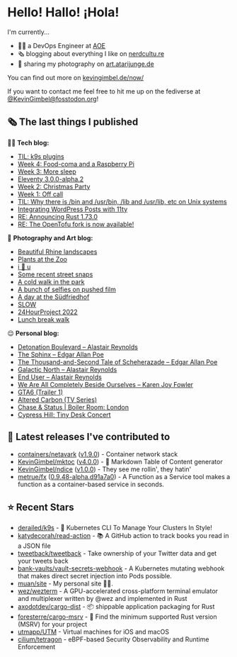 # Hello! Hallo! ¡Hola!

I'm currently...
- 👨‍💻 a DevOps Engineer at [AOE](https://aoe.com)
- 🗞 blogging about everything I like on [nerdcultu.re](https://nerdcultu.re)
- 📸 sharing my photography on [art.atarijunge.de](https://art.atarijunge.de)

You can find out more on [kevingimbel.de/now/](https://kevingimbel.de/now/)

If you want to contact me feel free to hit me up on the fediverse at [@KevinGimbel@fosstodon.org](https://fosstodon.org/@KevinGimbel)!

## 🗞 The last things I published

🧑‍💻 **Tech blog:**

- [TIL: k9s plugins](https://kevingimbel.de/blog/2024/01/til-k9s-plugins/)
- [Week 4: Food-coma and a Raspberry Pi](https://kevingimbel.de/blog/2023/12/week-4-food-coma-and-a-raspberry-pi/)
- [Week 3: More sleep](https://kevingimbel.de/blog/2023/12/week-3-more-sleep/)
- [Eleventy 3.0.0-alpha.2](https://kevingimbel.de/blog/2023/12/eleventy-3-0-0-alpha-2/)
- [Week 2: Christmas Party](https://kevingimbel.de/blog/2023/12/week-2-christmas-party/)
- [Week 1: Off call](https://kevingimbel.de/blog/2023/12/week-1-off-call/)
- [TIL: Why there is /bin and /usr/bin, /lib and /usr/lib, etc on Unix systems](https://kevingimbel.de/blog/2023/11/til-why-there-is-bin-and-usr-bin-lib-and-usr-lib-on-unix-systems/)
- [Integrating WordPress Posts with 11ty](https://kevingimbel.de/blog/2023/11/integrating-wordpress-posts-with-11ty/)
- [RE: Announcing Rust 1.73.0](https://kevingimbel.de/blog/2023/10/re-announcing-rust-1-73-0/)
- [RE: The OpenTofu fork is now available!](https://kevingimbel.de/blog/2023/09/re-the-opentofu-fork-is-now-available/)

📸 **Photography and Art blog:**

- [Beautiful Rhine landscapes](https://art.atarijunge.de/2023/07/beautiful-rhine-landscapes/)
- [Plants at the Zoo](https://art.atarijunge.de/2023/06/plants-at-the-zoo/)
- [i 🤍 u](https://art.atarijunge.de/2023/03/i-%f0%9f%a4%8d-u/)
- [Some recent street snaps](https://art.atarijunge.de/2023/03/some-recent-street-snaps/)
- [A cold walk in the park](https://art.atarijunge.de/2022/12/a-cold-walk-in-the-park/)
- [A bunch of selfies on pushed film](https://art.atarijunge.de/2022/12/a-bunch-of-selfies-on-pushed-film/)
- [A day at the Südfriedhof](https://art.atarijunge.de/2022/12/a-day-at-the-sudfriedhof/)
- [SLOW](https://art.atarijunge.de/2022/11/slow/)
- [24HourProject 2022](https://art.atarijunge.de/2022/09/24hourproject-2022/)
- [Lunch break walk](https://art.atarijunge.de/2022/06/lunch-break-walk/)

😌 **Personal blog:**

- [Detonation Boulevard – Alastair Reynolds](https://nerdcultu.re/2023/12/29/detonation-boulevard-alastair-reynolds-2/)
- [The Sphinx – Edgar Allan Poe](https://nerdcultu.re/2023/12/29/the-sphinx-edgar-allan-poe/)
- [The Thousand-and-Second Tale of Scheherazade – Edgar Allan Poe](https://nerdcultu.re/2023/12/29/the-thousand-and-second-tale-of-scheherazade-edgar-allan-poe/)
- [Galactic North – Alastair Reynolds](https://nerdcultu.re/2023/12/28/galactic-north-alastair-reynolds/)
- [End User – Alastair Reynolds](https://nerdcultu.re/2023/12/28/end-user-alastair-reynolds/)
- [We Are All Completely Beside Ourselves – Karen Joy Fowler](https://nerdcultu.re/2023/12/19/we-are-all-completely-beside-ourselves-karen-joy-fowler/)
- [GTA6 (Trailer 1)](https://nerdcultu.re/2023/12/06/gta6-trailer-1/)
- [Altered Carbon (TV Series)](https://nerdcultu.re/2023/12/02/altered-carbon-tv-series/)
- [Chase &amp; Status | Boiler Room: London](https://nerdcultu.re/2023/10/20/chase-status-boiler-room-london/)
- [Cypress Hill: Tiny Desk Concert](https://nerdcultu.re/2023/09/19/cypress-hill-tiny-desk-concert/)

## 🔭 Latest releases I've contributed to

- [containers/netavark](https://github.com/containers/netavark) ([v1.9.0](https://github.com/containers/netavark/releases/tag/v1.9.0)) - Container network stack
- [KevinGimbel/mktoc](https://github.com/KevinGimbel/mktoc) ([v4.0.0](https://github.com/KevinGimbel/mktoc/releases/tag/v4.0.0)) - 🦀 Markdown Table of Content generator
- [KevinGimbel/ndice](https://github.com/KevinGimbel/ndice) ([v1.0.0](https://github.com/KevinGimbel/ndice/releases/tag/v1.0.0)) - They see me rollin&#39;, they hatin&#39; 
- [metrue/fx](https://github.com/metrue/fx) ([0.9.48-alpha.d91a7a0](https://github.com/metrue/fx/releases/tag/0.9.48-alpha.d91a7a0)) - A Function as a Service tool makes a function as a  container-based service in seconds.

## ⭐ Recent Stars

- [derailed/k9s](https://github.com/derailed/k9s) - 🐶 Kubernetes CLI To Manage Your Clusters In Style!
- [katydecorah/read-action](https://github.com/katydecorah/read-action) - 📚 A GitHub action to track books you read in a JSON file
- [tweetback/tweetback](https://github.com/tweetback/tweetback) - Take ownership of your Twitter data and get your tweets back
- [bank-vaults/vault-secrets-webhook](https://github.com/bank-vaults/vault-secrets-webhook) - A Kubernetes mutating webhook that makes direct secret injection into Pods possible. 
- [muan/site](https://github.com/muan/site) - My personal site ✌🏼.
- [wez/wezterm](https://github.com/wez/wezterm) - A GPU-accelerated cross-platform terminal emulator and multiplexer written by @wez and implemented in Rust
- [axodotdev/cargo-dist](https://github.com/axodotdev/cargo-dist) - 📦 shippable application packaging for Rust
- [foresterre/cargo-msrv](https://github.com/foresterre/cargo-msrv) - 🦀 Find the minimum supported Rust version (MSRV) for your project
- [utmapp/UTM](https://github.com/utmapp/UTM) - Virtual machines for iOS and macOS
- [cilium/tetragon](https://github.com/cilium/tetragon) - eBPF-based Security Observability and Runtime Enforcement

